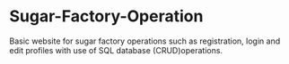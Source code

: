 # Sugar-Factory-Operation
Basic website for sugar factory operations such as registration, login and edit profiles with use of SQL database (CRUD)operations.
